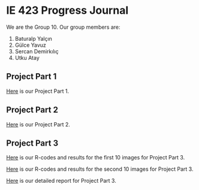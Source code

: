 # IE 423 Progress Journal

We are the Group 10. Our group members are:
1. Baturalp Yalçın
2. Gülce Yavuz
3. Sercan Demirkılıç
4. Utku Atay


## Project Part 1
[Here](IE423-Project-Part-1.html) is our Project Part 1.

## Project Part 2
[Here](IE423-Project-Part-2.html) is our Project Part 2.

## Project Part 3

[Here](IE423ProjectPart31.html) is our R-codes and results for the first 10 images for  Project Part 3.

[Here](IE423ProjectPart32.html) is our R-codes and results for the second 10 images for  Project Part 3.

[Here](IE-423-Project-Part-3-Report.pdf) is our detailed report for Project Part 3.
